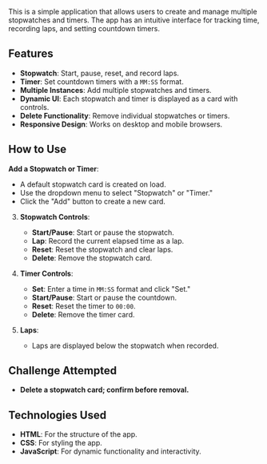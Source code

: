 This is a simple application that allows users to create and manage multiple stopwatches and timers. The app has an intuitive interface for tracking time, recording laps, and setting countdown timers.

## Features

- **Stopwatch**: Start, pause, reset, and record laps.
- **Timer**: Set countdown timers with a `MM:SS` format.
- **Multiple Instances**: Add multiple stopwatches and timers.
- **Dynamic UI**: Each stopwatch and timer is displayed as a card with controls.
- **Delete Functionality**: Remove individual stopwatches or timers.
- **Responsive Design**: Works on desktop and mobile browsers.

## How to Use

 **Add a Stopwatch or Timer**:
   - A default stopwatch card is created on load.
   - Use the dropdown menu to select "Stopwatch" or "Timer."
   - Click the "Add" button to create a new card.

3. **Stopwatch Controls**:
   - **Start/Pause**: Start or pause the stopwatch.
   - **Lap**: Record the current elapsed time as a lap.
   - **Reset**: Reset the stopwatch and clear laps.
   - **Delete**: Remove the stopwatch card.

4. **Timer Controls**:
   - **Set**: Enter a time in `MM:SS` format and click "Set."
   - **Start/Pause**: Start or pause the countdown.
   - **Reset**: Reset the timer to `00:00`.
   - **Delete**: Remove the timer card.

5. **Laps**:
   - Laps are displayed below the stopwatch when recorded.

## Challenge Attempted 

- **Delete a stopwatch card; confirm before removal.**

## Technologies Used

- **HTML**: For the structure of the app.
- **CSS**: For styling the app.
- **JavaScript**: For dynamic functionality and interactivity.
